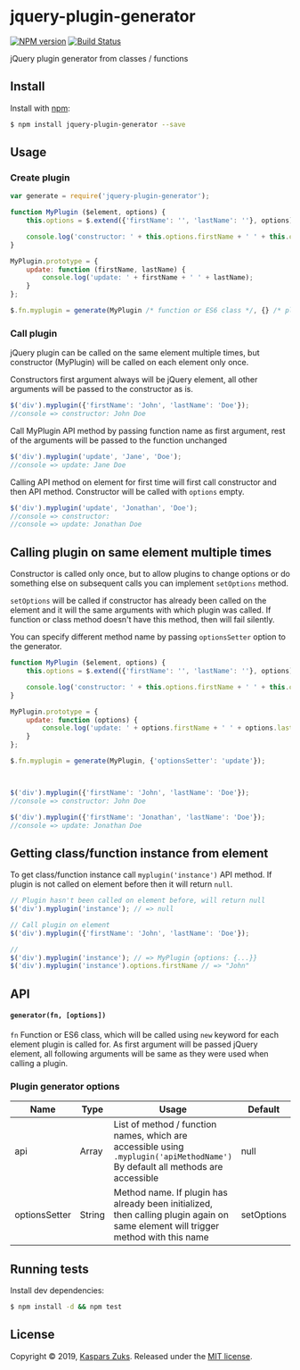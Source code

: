 [npm-url]: https://npmjs.org/package/jquery-plugin-generator
[npm-image]: http://img.shields.io/npm/v/jquery-plugin-generator.svg
[travis-url]: https://travis-ci.org/kasparsz/jquery-plugin-generator
[travis-image]: http://img.shields.io/travis/kasparsz/jquery-plugin-generator.svg

# jquery-plugin-generator
[![NPM version][npm-image]][npm-url] [![Build Status][travis-image]][travis-url]

jQuery plugin generator from classes / functions

## Install

Install with [npm](https://www.npmjs.com/):

```sh
$ npm install jquery-plugin-generator --save
```

## Usage

### Create plugin

```js
var generate = require('jquery-plugin-generator');

function MyPlugin ($element, options) {
    this.options = $.extend({'firstName': '', 'lastName': ''}, options);

    console.log('constructor: ' + this.options.firstName + ' ' + this.options.lastName);
}

MyPlugin.prototype = {
    update: function (firstName, lastName) {
        console.log('update: ' + firstName + ' ' + lastName);
    }
};

$.fn.myplugin = generate(MyPlugin /* function or ES6 class */, {} /* plugin generator options */);
```

### Call plugin

jQuery plugin can be called on the same element multiple times, but constructor (MyPlugin) will be called on each element only once.

Constructors first argument always will be jQuery element, all other arguments will be passed to the constructor as is.
```js
$('div').myplugin({'firstName': 'John', 'lastName': 'Doe'});
//console => constructor: John Doe
```

Call MyPlugin API method by passing function name as first argument, rest of the arguments will be passed to the function unchanged
```js
$('div').myplugin('update', 'Jane', 'Doe');
//console => update: Jane Doe
```

Calling API method on element for first time will first call constructor and then API method.
Constructor will be called with `options` empty.
```js
$('div').myplugin('update', 'Jonathan', 'Doe');
//console => constructor:
//console => update: Jonathan Doe
```

## Calling plugin on same element multiple times

Constructor is called only once, but to allow plugins to change options or do something else on subsequent calls you can implement ```setOptions``` method.

```setOptions``` will be called if constructor has already been called on the element and it will the same arguments with which plugin was called.
If function or class method doesn't have this method, then will fail silently.

You can specify different method name by passing ```optionsSetter``` option to the generator.

```js
function MyPlugin ($element, options) {
    this.options = $.extend({'firstName': '', 'lastName': ''}, options);

    console.log('constructor: ' + this.options.firstName + ' ' + this.options.lastName);
}

MyPlugin.prototype = {
    update: function (options) {
        console.log('update: ' + options.firstName + ' ' + options.lastName);
    }
};

$.fn.myplugin = generate(MyPlugin, {'optionsSetter': 'update'});



$('div').myplugin({'firstName': 'John', 'lastName': 'Doe'});
//console => constructor: John Doe

$('div').myplugin({'firstName': 'Jonathan', 'lastName': 'Doe'});
//console => update: Jonathan Doe
```

## Getting class/function instance from element

To get class/function instance call ```myplugin('instance')``` API method.
If plugin is not called on element before then it will return ```null```.

```js
// Plugin hasn't been called on element before, will return null
$('div').myplugin('instance'); // => null

// Call plugin on element
$('div').myplugin({'firstName': 'John', 'lastName': 'Doe'});

// 
$('div').myplugin('instance'); // => MyPlugin {options: {...}}
$('div').myplugin('instance').options.firstName // => "John"
```

## API

#### `generator(fn, [options])`

`fn` Function or ES6 class, which will be called using `new` keyword for each element plugin is called for. As first argument will be passed jQuery element, all following arguments will be same as they were used when calling a plugin.

### Plugin generator options

| Name     | Type    | Usage                                    | Default  |
| -------- | ------- | ---------------------------------------- | -------- |
| api    | Array | List of method / function names, which are accessible using ```.myplugin('apiMethodName')``` By default all methods are accessible  | null     |
| optionsSetter | String | Method name. If plugin has already been initialized, then calling plugin again on same element will trigger method with this name | setOptions |

## Running tests

Install dev dependencies:

```sh
$ npm install -d && npm test
```

## License

Copyright © 2019, [Kaspars Zuks](https://github.com/kasparsz).
Released under the [MIT license](https://github.com/kasparsz/jquery-plugin-generator/blob/master/LICENSE).

[npm-url]: https://npmjs.org/package/jquery-plugin-generator
[npm-image]: http://img.shields.io/npm/v/jquery-plugin-generator.svg
[travis-url]: https://travis-ci.org/kasparsz/jquery-plugin-generator
[travis-image]: http://img.shields.io/travis/kasparsz/jquery-plugin-generator.svg

